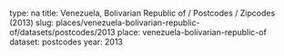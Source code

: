 type: na
title: Venezuela, Bolivarian Republic of / Postcodes / Zipcodes (2013)
slug: places/venezuela-bolivarian-republic-of/datasets/postcodes/2013
place: venezuela-bolivarian-republic-of
dataset: postcodes
year: 2013
